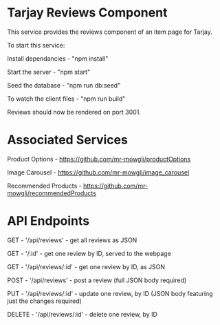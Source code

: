 # Tarjay Reviews Component

This service provides the reviews component of an item page for Tarjay.

To start this service:

Install dependancies - "npm install"

Start the server - "npm start"

Seed the database - "npm run db:seed"

To watch the client files - "npm run build"

Reviews should now be rendered on port 3001.

# Associated Services

Product Options - https://github.com/mr-mowgli/productOptions

Image Carousel - https://github.com/mr-mowgli/image_carousel

Recommended Products - https://github.com/mr-mowgli/recommendedProducts

# API Endpoints

GET - '/api/reviews' - get all reviews as JSON

GET - '/:id' - get one review by ID, served to the webpage

GET - '/api/reviews/:id' - get one review by ID, as JSON

POST - '/api/reviews' - post a review (full JSON body required)

PUT - '/api/reviews/:id' - update one review, by ID (JSON body featuring just the changes required)

DELETE - '/api/reviews/:id' - delete one review, by ID
